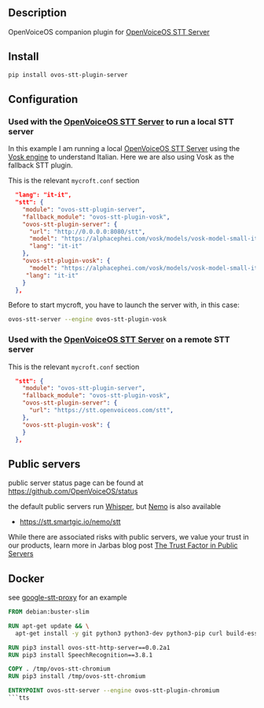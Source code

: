## Description

OpenVoiceOS companion plugin for [OpenVoiceOS STT Server](https://github.com/OpenVoiceOS/ovos-stt-http-server)

## Install

```bash
pip install ovos-stt-plugin-server
```

## Configuration

### Used with the [OpenVoiceOS STT Server](https://github.com/OpenVoiceOS/ovos-stt-http-server) to run a local STT server

In this example I am running a local [OpenVoiceOS STT Server](https://github.com/OpenVoiceOS/ovos-stt-http-server) using the [Vosk engine](https://github.com/OpenVoiceOS/ovos-stt-plugin-vosk) to understand Italian. Here we are also using Vosk as the fallback STT plugin.

This is the relevant `mycroft.conf` section 
```json
  "lang": "it-it",
  "stt": {
    "module": "ovos-stt-plugin-server",
    "fallback_module": "ovos-stt-plugin-vosk",
    "ovos-stt-plugin-server": {
      "url": "http://0.0.0.0:8080/stt",
      "model": "https://alphacephei.com/vosk/models/vosk-model-small-it-0.22.zip",
      "lang": "it-it"
    },
    "ovos-stt-plugin-vosk": {
      "model": "https://alphacephei.com/vosk/models/vosk-model-small-it-0.22.zip",
     "lang": "it-it"
    }
  },
```

Before to start mycroft, you have to launch the server with, in this case:

```sh
ovos-stt-server --engine ovos-stt-plugin-vosk
```

### Used with the [OpenVoiceOS STT Server](https://github.com/OpenVoiceOS/ovos-stt-http-server) on a remote STT server
This is the relevant `mycroft.conf` section 
```json
  "stt": {
    "module": "ovos-stt-plugin-server",
    "fallback_module": "ovos-stt-plugin-vosk",
    "ovos-stt-plugin-server": {
      "url": "https://stt.openvoiceos.com/stt",
    },
    "ovos-stt-plugin-vosk": {
    }
  },
```

## Public servers

public server status page can be found at https://github.com/OpenVoiceOS/status

the default public servers run [Whisper](https://github.com/OpenVoiceOS/ovos-stt-plugin-fasterwhisper), but [Nemo](https://github.com/NeonGeckoCom/neon-stt-plugin-nemo) is also available

- https://stt.smartgic.io/nemo/stt

While there are associated risks with public servers, we value your trust in our products, learn more in Jarbas blog post [The Trust Factor in Public Servers](https://jarbasal.github.io/blog/2023/10/14/the-trust-factor-in-public-servers.html)

## Docker

see [google-stt-proxy](https://github.com/OpenVoiceOS/ovos-stt-plugin-chromium/pkgs/container/google-stt-proxy) for an example

```dockerfile
FROM debian:buster-slim

RUN apt-get update && \
  apt-get install -y git python3 python3-dev python3-pip curl build-essential

RUN pip3 install ovos-stt-http-server==0.0.2a1
RUN pip3 install SpeechRecognition==3.8.1

COPY . /tmp/ovos-stt-chromium
RUN pip3 install /tmp/ovos-stt-chromium

ENTRYPOINT ovos-stt-server --engine ovos-stt-plugin-chromium
```tts
